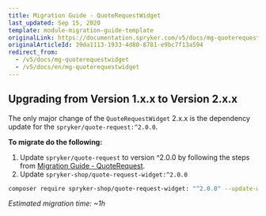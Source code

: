 ```yaml
---
title: Migration Guide - QuoteRequestWidget
last_updated: Sep 15, 2020
template: module-migration-guide-template
originalLink: https://documentation.spryker.com/v5/docs/mg-quoterequestwidget
originalArticleId: 39da1113-1933-4d80-8781-e9bc7f13a594
redirect_from:
  - /v5/docs/mg-quoterequestwidget
  - /v5/docs/en/mg-quoterequestwidget
---
```


## Upgrading from Version 1.x.x to Version 2.x.x
The only major change of the `QuoteRequestWidget` 2.x.x is the dependency update for the `spryker/quote-request:^2.0.0`.

**To migrate do the following:**
1. Update `spryker/quote-request` to version ^2.0.0 by following the steps from [Migration Guide - QuoteRequest](/docs/scos/dev/module-migration-guides/{{page.version}}/migration-guide-quoterequest.html).
2. Update `spryker-shop/quote-request-widget:^2.0.0`

```bash
composer require spryker-shop/quote-request-widget: "^2.0.0" --update-with-dependencies
```

*Estimated migration time: ~1h*
